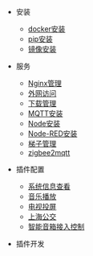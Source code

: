- 安装

  - [docker安装](docker_install.md)
  - [pip安装](pip_install.md)
  - [镜像安装](image_install.md)

- 服务
  - [Nginx管理](install_nginx.md)
  - [外网访问](frp_install.md)
  - [下载管理](install_aria2.md)
  - [MQTT安装](install_mqtt.md)
  - [Node安装](install_node.md)
  - [Node-RED安装](install_nodered.md)
  - [梯子管理](install_v2.md)
  - [zigbee2mqtt](install_z2m.md)

- 插件配置

  - [系统信息查看](system_info.md)
  - [音乐播放](image_install.md)
  - [电视投屏](tv_cast.md)
  - [上海公交](image_install.md)
  - [智能音箱接入控制](image_install.md)

- 插件开发
